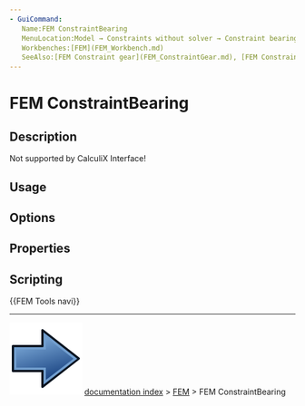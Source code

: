 ```yaml
---
- GuiCommand:
   Name:FEM ConstraintBearing
   MenuLocation:Model → Constraints without solver → Constraint bearing
   Workbenches:[FEM](FEM_Workbench.md)
   SeeAlso:[FEM Constraint gear](FEM_ConstraintGear.md), [FEM Constraint pulley](FEM_ConstraintPulley.md)
---
```


# FEM ConstraintBearing

## Description

Not supported by CalculiX Interface!

## Usage

## Options

## Properties

## Scripting




 {{FEM Tools navi}}



---
![](images/Button_right.svg) [documentation index](../README.md) > [FEM](Category_FEM.md) > FEM ConstraintBearing
